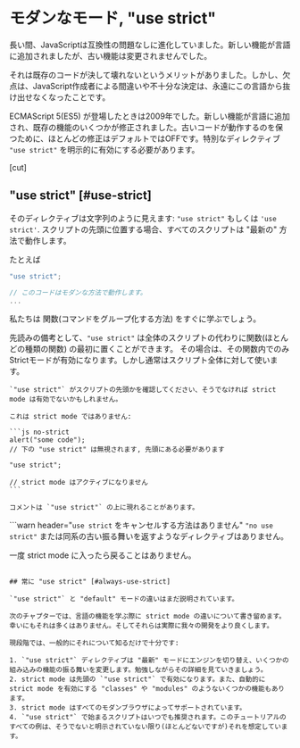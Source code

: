 # モダンなモード, "use strict"

長い間、JavaScriptは互換性の問題なしに進化していました。新しい機能が言語に追加されましたが、古い機能は変更されませんでした。

それは既存のコードが決して壊れないというメリットがありました。しかし、欠点は、JavaScript作成者による間違いや不十分な決定は、永遠にこの言語から抜け出せなくなったことです。

ECMAScript 5(ES5) が登場したときは2009年でした。新しい機能が言語に追加され、既存の機能のいくつかが修正されました。古いコードが動作するのを保つために、ほとんどの修正はデフォルトではOFFです。特別なディレクティブ `"use strict"` を明示的に有効にする必要があります。

[cut]

## "use strict" [#use-strict]

そのディレクティブは文字列のように見えます: `"use strict"` もしくは `'use strict'`. スクリプトの先頭に位置する場合、すべてのスクリプトは "最新の" 方法で動作します。

たとえば

```js
"use strict";

// このコードはモダンな方法で動作します。
...
```

私たちは 関数(コマンドをグループ化する方法) をすぐに学ぶでしょう。

先読みの備考として、`"use strict"` は全体のスクリプトの代わりに関数(ほとんどの種類の関数) の最初に置くことができます。
その場合は、その関数内でのみStrictモードが有効になります。しかし通常はスクリプト全体に対して使います。


````warn header="\"use strict\" が先頭にあることを保証してください"
`"use strict"` がスクリプトの先頭かを確認してください、そうでなければ strict mode は有効でないかもしれません。

これは strict mode ではありません:

```js no-strict
alert("some code");
// 下の "use strict" は無視されます, 先頭にある必要があります

"use strict";

// strict mode はアクティブになりません
```

コメントは `"use strict"` の上に現れることがあります。
````

```warn header="`use strict` をキャンセルする方法はありません"
`"no use strict"` または同系の古い振る舞いを返すようなディレクティブはありません。

一度 strict mode に入ったら戻ることはありません。
```

## 常に "use strict" [#always-use-strict]

`"use strict"` と "default" モードの違いはまだ説明されています。

次のチャプターでは、言語の機能を学ぶ際に strict mode の違いについて書き留めます。幸いにもそれは多くはありません。そしてそれらは実際に我々の開発をより良くします。

現段階では、一般的にそれについて知るだけで十分です:

1. `"use strict"` ディレクティブは "最新" モードにエンジンを切り替え、いくつかの組み込みの機能の振る舞いを変更します。勉強しながらその詳細を見ていきましょう。
2. strict mode は先頭の `"use strict"` で有効になります。また、自動的に strict mode を有効にする "classes" や "modules" のようないくつかの機能もあります。
3. strict mode はすべてのモダンブラウザによってサポートされています。
4. `"use strict"` で始まるスクリプトはいつでも推奨されます。このチュートリアルのすべての例は、そうでないと明示されていない限り(ほとんどないですが)それを想定しています。

